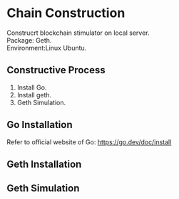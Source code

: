# **Chain Construction**
Construcrt blockchain stimulator on local server.  
Package: Geth.  
Environment:Linux Ubuntu.
## **Constructive Process**
1. Install Go.  
2. Install geth.
3. Geth Simulation.
## **Go Installation**
Refer to official website of Go: https://go.dev/doc/install


## **Geth Installation**
## **Geth Simulation**
